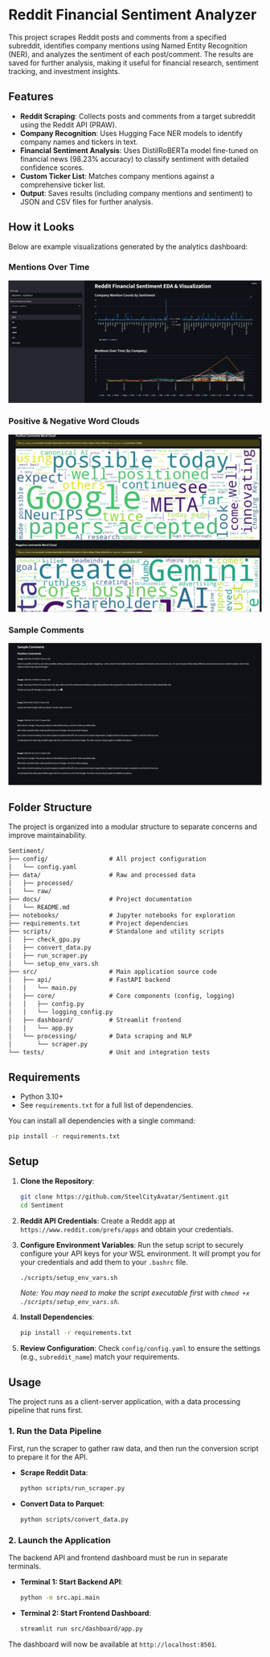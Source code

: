 # Reddit Financial Sentiment Analyzer

This project scrapes Reddit posts and comments from a specified subreddit, identifies company mentions using Named Entity Recognition (NER), and analyzes the sentiment of each post/comment. The results are saved for further analysis, making it useful for financial research, sentiment tracking, and investment insights.

## Features

- **Reddit Scraping**: Collects posts and comments from a target subreddit using the Reddit API (PRAW).
- **Company Recognition**: Uses Hugging Face NER models to identify company names and tickers in text.
- **Financial Sentiment Analysis**: Uses DistilRoBERTa model fine-tuned on financial news (98.23% accuracy) to classify sentiment with detailed confidence scores.
- **Custom Ticker List**: Matches company mentions against a comprehensive ticker list.
- **Output**: Saves results (including company mentions and sentiment) to JSON and CSV files for further analysis.

## How it Looks

Below are example visualizations generated by the analytics dashboard:

### Mentions Over Time
![Mentions Over Time](../Example/Mentions%20over%20Time.png)

### Positive & Negative Word Clouds
![Positive & Negative Word Clouds](../Example/Positive%20&%20Negative%20Word%20Clouds.png)

### Sample Comments
![Sample Comments](../Example/Sample%20Comments.png)

## Folder Structure

The project is organized into a modular structure to separate concerns and improve maintainability.

```
Sentiment/
├── config/                 # All project configuration
│   └── config.yaml
├── data/                   # Raw and processed data
│   ├── processed/
│   └── raw/
├── docs/                   # Project documentation
│   └── README.md
├── notebooks/              # Jupyter notebooks for exploration
├── requirements.txt        # Project dependencies
├── scripts/                # Standalone and utility scripts
│   ├── check_gpu.py
│   ├── convert_data.py
│   ├── run_scraper.py
│   └── setup_env_vars.sh
├── src/                    # Main application source code
│   ├── api/                # FastAPI backend
│   │   └── main.py
│   ├── core/               # Core components (config, logging)
│   │   ├── config.py
│   │   └── logging_config.py
│   ├── dashboard/          # Streamlit frontend
│   │   └── app.py
│   └── processing/         # Data scraping and NLP
│       └── scraper.py
└── tests/                  # Unit and integration tests
```

## Requirements

- Python 3.10+
- See `requirements.txt` for a full list of dependencies.

You can install all dependencies with a single command:
```bash
pip install -r requirements.txt
```

## Setup

1.  **Clone the Repository**:
    ```bash
    git clone https://github.com/SteelCityAvatar/Sentiment.git
    cd Sentiment
    ```

2.  **Reddit API Credentials**:
    Create a Reddit app at `https://www.reddit.com/prefs/apps` and obtain your credentials.

3.  **Configure Environment Variables**:
    Run the setup script to securely configure your API keys for your WSL environment. It will prompt you for your credentials and add them to your `.bashrc` file.
    ```bash
    ./scripts/setup_env_vars.sh
    ```
    *Note: You may need to make the script executable first with `chmod +x ./scripts/setup_env_vars.sh`.*

4.  **Install Dependencies**:
    ```bash
    pip install -r requirements.txt
    ```

5.  **Review Configuration**:
    Check `config/config.yaml` to ensure the settings (e.g., `subreddit_name`) match your requirements.

## Usage

The project runs as a client-server application, with a data processing pipeline that runs first.

### 1. Run the Data Pipeline
First, run the scraper to gather raw data, and then run the conversion script to prepare it for the API.

-   **Scrape Reddit Data**:
    ```bash
    python scripts/run_scraper.py
    ```
-   **Convert Data to Parquet**:
    ```bash
    python scripts/convert_data.py
    ```

### 2. Launch the Application
The backend API and frontend dashboard must be run in separate terminals.

-   **Terminal 1: Start Backend API**:
    ```bash
    python -m src.api.main
    ```
-   **Terminal 2: Start Frontend Dashboard**:
    ```bash
    streamlit run src/dashboard/app.py
    ```

The dashboard will now be available at `http://localhost:8501`.
